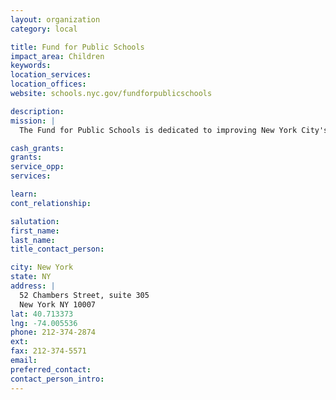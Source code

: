 ```yaml
---
layout: organization
category: local

title: Fund for Public Schools
impact_area: Children
keywords: 
location_services: 
location_offices: 
website: schools.nyc.gov/fundforpublicschools

description: 
mission: |
  The Fund for Public Schools is dedicated to improving New York City's public schools by attracting private investment in school reform and encouraging greater involvement by all New Yorkers in the education of our children.

cash_grants: 
grants: 
service_opp: 
services: 

learn: 
cont_relationship: 

salutation: 
first_name: 
last_name: 
title_contact_person: 

city: New York
state: NY
address: |
  52 Chambers Street, suite 305     
  New York NY 10007
lat: 40.713373
lng: -74.005536
phone: 212-374-2874
ext: 
fax: 212-374-5571
email: 
preferred_contact: 
contact_person_intro: 
---
```

